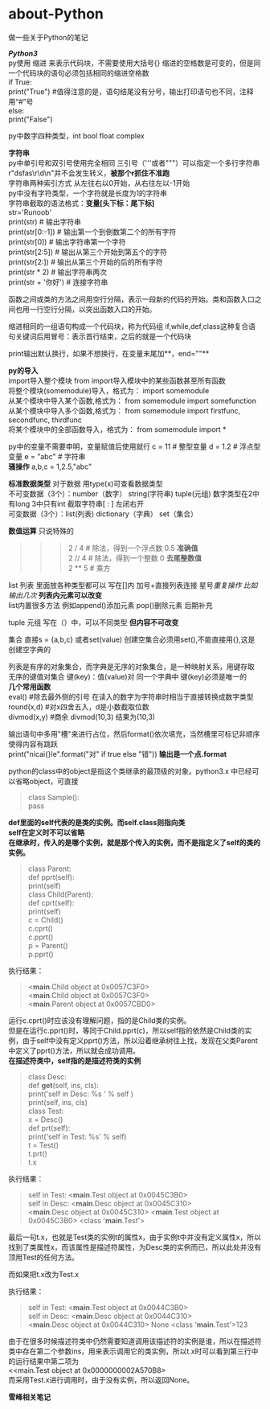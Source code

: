 # about-Python  
做一些关于Python的笔记  
  
***Python3***  
py使用 缩进 来表示代码块，不需要使用大括号{}  缩进的空格数是可变的，但是同一个代码块的语句必须包括相同的缩进空格数  
if True:  
   print("True")  #值得注意的是，语句结尾没有分号，输出打印语句也不同，注释用“#”号  
else:  
   print("False")  
    
py中数字四种类型，int bool float complex    
   
**字符串**    
py中单引号和双引号使用完全相同 三引号（'''或者"""）可以指定一个多行字符串     
r"dsfas\r\d\n"并不会发生转义，**被那个r抓住不准跑**      
字符串两种索引方式 从左往右以0开始，从右往左以-1开始  
py中没有字符类型，一个字符就是长度为1的字符串  
字符串截取的语法格式：**变量[头下标：尾下标]**  
str='Runoob'  
print(str)                 # 输出字符串  
print(str[0:-1])           # 输出第一个到倒数第二个的所有字符  
print(str[0])              # 输出字符串第一个字符  
print(str[2:5])            # 输出从第三个开始到第五个的字符  
print(str[2:])             # 输出从第三个开始的后的所有字符  
print(str * 2)             # 输出字符串两次  
print(str + '你好')        # 连接字符串  

函数之间或类的方法之间用空行分隔，表示一段新的代码的开始。类和函数入口之间也用一行空行分隔，以突出函数入口的开始。  

缩进相同的一组语句构成一个代码块，称为代码组  if,while,def,class这种复合语句关键词后用冒号：表示首行结束，之后的就是一个代码块  
  
print输出默认换行，如果不想换行，在变量末尾加**，end=""**  
  
**py的导入**  
import导入整个模块 from  import导入模块中的某些函数甚至所有函数  
将整个模块(somemodule)导入，格式为： import somemodule  
从某个模块中导入某个函数,格式为： from somemodule import somefunction  
从某个模块中导入多个函数,格式为： from somemodule import firstfunc, secondfunc, thirdfunc  
将某个模块中的全部函数导入，格式为： from somemodule import *  

py中的变量不需要申明，变量赋值后使用就行  c = 11 # 整型变量   d = 1.2 # 浮点型变量 e = "abc" # 字符串  
**骚操作**  a,b,c = 1,2.5,"abc"  

**标准数据类型**  对于数据 用type(x)可查看数据类型  
不可变数据（3个）：number（数字） string(字符串) tuple(元组)  数字类型在2中有long 3中只有int 截取字符串[ : ] 左闭右开  
可变数据（3个）：list(列表) dictionary（字典） set（集合）  

**数值运算**  只说特殊的  
>>> 2 / 4  # 除法，得到一个浮点数 0.5 **准确值**  
>>> 2 // 4 # 除法，得到一个整数 0 **去尾整数值**  
>>> 2 ** 5 # 乘方  

list 列表 里面放各种类型都可以 写在[]内 加号+直接列表连接 星号*重复操作 比如输出几次*   **列表内元素可以改变**    
list内置很多方法 例如append()添加元素 pop()删除元素 后期补充  

tuple 元组 写在（）中，可以不同类型 **但内容不可改变**    
  
集合 直接s = {a,b,c} 或者set(value) 创建空集合必须用set(),不能直接用{},这是创建空字典的   
  
列表是有序的对象集合，而字典是无序的对象集合，是一种映射关系，用键存取  无序的键值对集合  键(key)：值(value)对  同一个字典中 键(key)必须是唯一的      
**几个常用函数**  
eval() #除去最外侧的引号 在读入的数字为字符串时相当于直接转换成数字类型  
round(x,d) #对x四舍五入，d是小数截取位数   
divmod(x,y) #商余 divmod(10,3) 结果为(10,3)   
  
  
输出语句中多用"槽"来进行占位，然后format()依次填充，当然槽里可标记非顺序使得内容有跳跃  
print("nicai{}le".format("对" if true else "错")) **输出是一个点.format**    
  
python的class中的object是指这个类继承的最顶级的对象。python3.x 中已经可以省略object，可直接  
>class Sample():  
        pass  
    
**def里面的self代表的是类的实例。而self.class则指向类**  
**self在定义时不可以省略**  
**在继承时，传入的是哪个实例，就是那个传入的实例，而不是指定义了self的类的实例。**  
>class Parent:  
    def pprt(self):  
        print(self)  
class Child(Parent):  
    def cprt(self):  
        print(self)  
c = Child()  
c.cprt()  
c.pprt()  
p = Parent()  
p.pprt()  
  
执行结果：  
  
><__main__.Child object at 0x0057C3F0>  
<__main__.Child object at 0x0057C3F0>  
<__main__.Parent object at 0x0057CBD0>  
  
运行c.cprt()时应该没有理解问题，指的是Child类的实例。  
但是在运行c.pprt()时，等同于Child.pprt(c)，所以self指的依然是Child类的实例，由于self中没有定义pprt()方法，所以沿着继承树往上找，发现在父类Parent中定义了pprt()方法，所以就会成功调用。  
**在描述符类中，self指的是描述符类的实例**  
>class Desc:  
    def __get__(self, ins, cls):  
        print('self in Desc: %s ' % self )  
        print(self, ins, cls)  
class Test:  
    x = Desc()  
    def prt(self):  
        print('self in Test: %s' % self)  
t = Test()  
t.prt()  
t.x  
  
执行结果：  
>self in Test: <__main__.Test object at 0x0045C3B0>  
self in Desc: <__main__.Desc object at 0x0045C310>   
<__main__.Desc object at 0x0045C310> <__main__.Test object at 0x0045C3B0> <class '__main__.Test'>  
  
最后一句t.x，也就是Test类的实例t的属性x，由于实例t中并没有定义属性x，所以找到了类属性x，而该属性是描述符属性，为Desc类的实例而已，所以此处并没有顶用Test的任何方法。

而如果把t.x改为Test.x  

执行结果：  
>self in Test: <__main__.Test object at 0x0044C3B0>  
self in Desc: <__main__.Desc object at 0x0044C310>   
<__main__.Desc object at 0x0044C310> None <class '__main__.Test'>123  
  
由于在很多时候描述符类中仍然需要知道调用该描述符的实例是谁，所以在描述符类中存在第二个参数ins，用来表示调用它的类实例，所以t.x时可以看到第三行中的运行结果中第二项为  
<<main.Test object at 0x0000000002A570B8>  
而采用Test.x进行调用时，由于没有实例，所以返回None。  
  
  
**雪峰相关笔记**  
